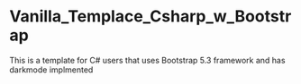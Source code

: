 # Vanilla_Templace_Csharp_w_Bootstrap
 This is a template for C# users that uses Bootstrap 5.3 framework and has darkmode implmented

